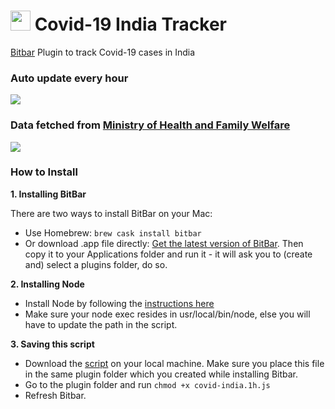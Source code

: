 # <img src="https://raw.githubusercontent.com/thelittlewonder/covid-19indiatracker/master/media/icon.png" height="32px"> Covid-19 India Tracker
[Bitbar](https://bitbar.com/) Plugin to track Covid-19 cases in India

### Auto update every hour
![](https://github.com/thelittlewonder/covid-19indiatracker/blob/master/media/minimisedpreview.png?raw=true)

### Data fetched from [Ministry of Health and Family Welfare](https://www.mohfw.gov.in/)
![](https://github.com/thelittlewonder/covid-19indiatracker/blob/master/media/fullscreenpreview.png?raw=true)

### How to Install
**1. Installing BitBar**

There are two ways to install BitBar on your Mac:
- Use Homebrew: ``brew cask install bitbar``
- Or download .app file directly: [Get the latest version of BitBar](https://github.com/matryer/bitbar/releases). Then copy it to your Applications folder and run it - it will ask you to (create and) select a plugins folder, do so.

**2. Installing Node**
- Install Node by following the [instructions here](https://nodejs.org/en/download/)
- Make sure your node exec resides in usr/local/bin/node, else you will have to update the path in the script.

**3. Saving this script**
- Download the [script](https://raw.githubusercontent.com/thelittlewonder/covid-19indiatracker/master/covid-india.1h.js) on your local machine. Make sure you place this file in the same plugin folder which you created while installing Bitbar.
- Go to the plugin folder and run ``chmod +x covid-india.1h.js``
- Refresh Bitbar.


